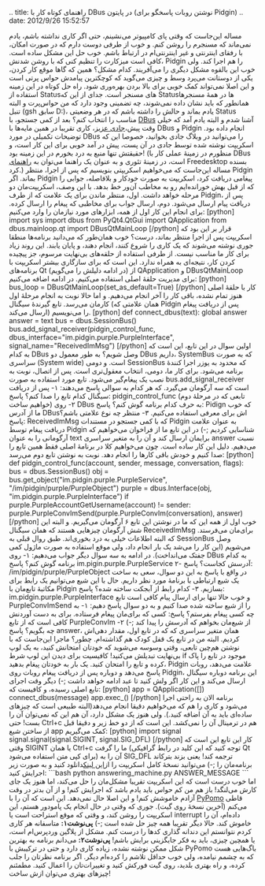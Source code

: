 .. title: راهنمای کوتاه کار با DBus در پایتون (نوشتن روبات پاسخگو برای
Pidgin) .. date: 2012/9/26 15:52:57

مساله این‌جاست که وقتی پای کامپیوتر می‌نشینم‌، حتی اگر کاری نداشته
باشم‌، یادم نمی‌ماند که مسنجرم را روشن کنم‌. و خوب از طرفی دوست دارم که
در صورت امکان‌، با رفقای اینترنتی و غیر اینترنتی‌ام در ارتباط باشم‌. خوب
حل این مشکل ساده است‌. کافی است میز‌کارت را تنظیم کنی که با روشن شدنش‌،
Pidgin را هم اجرا کند‌. ولی خوب این بالقوه مشکل دیگری را می‌آفریند. کدام
مشکل؟ همین که گاها موقع کار کردن‌، یکی از دوستانت می‌پرد وسط و چیزی
می‌گوید که کوچکترین پیامدش حواس پرتی است و این اصلا نمی‌تواند کمک خوبی
برای بالا بردن بهره‌وری شود. راه حل کوتاه در این زمینه استفاده از
Status‌های مسنجر است‌. جدای از این که Status‌ها در همهٔ مسنجر‌ها همانطور
که باید نشان داده نمی‌شوند‌، چه تضمینی وجود دارد که من حواس‌پرت و البته
تنبل (gsh سابق D:)، یادم بماند و حالش را داشته باشم که در هر وضعیتی
Status مناسب را انتخاب کنم‌؟ بعد از کمی جستجو‌، با
[DBus](http://dbus.freedesktop.org/ "dbus official webpage") آشنا شدم و
البته یادم آمد که خیلی وقت پیش‌،[جادی
عزیز‌](http://jadi.net/2011/07/linux-chera-command-line/ "jadi dbus")،
کاری تقریبا در همین مایه‌ها با DBus و Pidgin انجام داده بود‌. توضیحات
تکمیلی در مورد DBus را می‌توانید در وبلاگ جادی بخوانید‌، خصوصا این که
اسکریپت نوشته شده توسط جادی در آن پست‌، پیش در آمد خوبی برای این کار
است‌، و حقیقتش تنها منبع به درد بخورم در این زمینه بود‌! (منظورم در
زمینهٔ عملی کار با DBus است‌، در زمینهٔ تئوری و به عنوان یک راهنما
می‌توان به
[راهنمای](http://dbus.freedesktop.org/doc/dbus-python/doc/tutorial.html "dbus-python turorila")
Freedesktop بسنده کرد‌.) مساله این‌جاست که می‌خواهیم اسکریپتی بنویسیم که
پس از اجرا‌، منتظر Pidgin بماند‌. اگر Pidgin پیغامی دریافت کرد‌، اسکریپت
به صورت خود‌کار و بلافاصله‌، جوابی را که از قبل بهش خورانده‌ایم رو به
مخاطب آن‌ور خط بدهد‌. با این وصف‌، اسکریپت‌مان دو مرحله خواهد داشت‌.
اول‌، منتظر ماندن برای یک علامت که از طرف Pidgin‌، پس از دریافت پیام
ارسال می‌شود‌. دوم‌، ارسال جواب برای مخاطبی که پیغام را ارسال کرده‌.
برای انجام این کار اول از همه‌، ابزار‌های مورد نیازمان را وارد می‌کنیم‌:
[python] import sys import dbus from PyQt4.QtGui import QApplication
from dbus.mainloop.qt import DBusQtMainLoop [/python] قرار بر این بود که
اسکریپت پس از اجرا منتظر بماند‌، درست؟ خوب همان‌طور که می‌دانید
برنامه‌ها منطقا جوری نوشته می‌شوند که یک کاری را شروع کنند‌، انجام
دهند‌، و پایان یابند‌. این روند زیاد برای کار ما مناسب نیست‌. از طرفی
استفاده از حلقه‌های بی‌نهایت مرسوم‌‌، جز پیچیده کردن کار‌، نتیجه‌ای به
همراه ندارد‌. این است که برای سازگاری بیشتر اسکریپت با برنامه‌های Qt (در
ادامه دلیلش را می‌گویم) از QApplication و DBusQtMainLoop برای مدیریت
حلقهٔ اصلی استفاده می‌کنیم‌. در ادامه اضافه می‌کنیم: [python] bus\_loop
= DBusQtMainLoop(set\_as\_default=True) [/python] کار با حلقهٔ اصلی هنوز
تمام نشده‌، باقی کار را آخر انجام می‌دهیم‌. و اما حالا نوبت به انجام
مرحلهٔ اول کارمان می‌رسد. تابع گیرندهٔ سیگنال (همان علامتی که Pidgin پس
از دریافت پیغام ارسال می‌کند) را می‌نویسیم‌. [python] def
connect\_dbus(text): global answer answer = text bus = dbus.SessionBus()
bus.add\_signal\_receiver(pidgin\_control\_func,
dbus\_interface="im.pidgin.purple.PurpleInterface",
signal\_name="ReceivedImMsg") [/python] اولین سوال در این تابع‌، این است
که به کدام DBus وصل شویم؟ به طور معمول دو DBus داریم‌، SystemBus که به
صورت سراسری (System wide) است‌‌. و دومی SessionBus که محدود به یوزر اجرا
کنندهٔ برنامه می‌شود‌. برای کار ما‌، دومی‌، انتخاب معقول‌تری است‌. پس از
اتصال‌، نوبت به نصب یک پیغام‌گیر می‌شود‌. تابع مورد استفاده به صورت
bus.add\_signal\_receiver است که سه آرگومان می‌گیرد‌. که هر کدام به
سوالی پاسخ می‌دهند‌: ۱- پس از دریافت سیگنال کدام تابع را صدا کنم؟ پاسخ:
pidgin\_control\_func (تابعی که در مرحلهٔ دوم خواهیم ساخت) ۲- روی DBus
به حرف کدام برنامه گوش کنم؟ پاسخ: Pidign که خوب ما از آدرس DBusاش برای
معرفی استفاده می‌کنیم‌. ۳- منتظر چه نوع علامتی باشم؟ پاسخ: ReceivedImMsg
که با کمی جستجو در مستندات Pidgin به عنوان علامت دریافت پیغام توسط
Pidgin شناسایی کردیم ;-) در این تابع ما از فراخوان می‌خواهیم که آرگومانی
را به عنوان text برایمان ارسال کند و آن را به متغیر سراسری answer نسبت
می‌دهیم‌. دلیل این کار ساده است‌. چون می‌خواهیم کلا در برنامهٔ اصلی فقط
همین تابع را صدا کنیم و خودش باقی کار‌ها را انجام دهد. نوبت به نوشتن
تابع دوم می‌رسد‌: [python] def pidgin\_control\_func(account, sender,
message, conversation, flags): bus = dbus.SessionBus() obj =
bus.get\_object("im.pidgin.purple.PurpleService",
"/im/pidgin/purple/PurpleObject") purple = dbus.Interface(obj,
"im.pidgin.purple.PurpleInterface") if
purple.PurpleAccountGetUsername(account) != sender:
purple.PurpleConvImSend(purple.PurpleConvIm(conversation), answer)
[/python] خوب اول از همه این که ما در نوشتن این تابع ۶ آرگومان
می‌گیریم‌. و البته این شش آرگومان چیز‌هایی هستند که همان سیگنال
ReceivedImMsg برای‌مان می‌فرستد‌. که البته اطلاعات خیلی به درد
بخوری‌اند‌. طبق روال قبلی به SessionBus وصل می‌شویم (این کار را می‌شد یک
بار انجام داد‌، ولی موقع استفاده به صورت ماژول کمی جفتک می‌انداخت). در
ادامه به سه سوال دیگر جواب می‌دهیم: ۱- روی DBus به کدام برنامه گوش کنم؟
پاسخ im.pigin.purple.PurpleService ۲- آدرسش کجاست؟ پاسخ:
‎/im/pidgin/purple/PurpleObject در واقع با پاسخ به این دو سوال‌، سعی به
ساخت یک شیع ارتباطی با برنامهٔ مورد نظر داریم‌. حال با این شیع می‌توانیم
یک رابط برای مکاتبهٔ تابع‌مان با Pidgin بسازیم‌. ۳- کدام رابط از آبجکت
ساخته شده؟ پاسخ: im.pidgin.purple.PurpleInterface و خوب حالا تنها برای
ارسال پیام کافی است تابع PurpleConvImSend را از شیع ساخته شده صدا کنیم‌
و به دو سوال پاسخ دهیم: ۱- به چه کسی پیغام بفرستم؟ پاسخ: کسی که برای‌مان
پیغام فرستاده‌. برای به دست آوردنش کافی است که از تابع PurpleConvIm از
شیع‌مان بخواهم که آدرسش را پیدا کند ;-) ۲- چه بگویم؟ پاسخ answer‌‌، همان
متغیر سراسری که که در تابع اول‌، مقدار دهی‌اش کردیم‌. البته من در تابع
یک قفل کودک هم گذاشته‌ام‌. چطور؟ ماجرا این‌جاست که با نوشتن هم‌چین
تابعی‌، وقتی وسوسه می‌شوید که خود‌تان امتحانش کنید‌، به یک لوپ بی‌نهایت
تبدیلش می‌کنید! کافیسیت برای دیدن این لوپ شرط if موجود در تابع را پاک
کرده و تابع را امتحان کنید‌. یک بار به خود‌تان پیغام بدهید‌، Pidgin
علامت می‌دهد‌، روبات پاسخ می‌دهد و دوباره پس از دریافت پیغام روبات روی
Pidgin‌، این برنامه دوباره سیگنال ارسال می‌کند و این کار اگر ولش کنید تا
عبد ادامه خواهد داشت ;-) دیگر وقت اجرای تابع اصلی رسیده‌، و کافیست که:
[python] app = QApplication([]) connect\_dbus(message) app.exec\_()
[/python] برنامه الان به راحتی اجرا می‌شود و کاری را هم که می‌خواهیم
دقیقا انجام می‌دهد(البته طبیعی است که چیز‌های ساده‌ای باید به آن اضافه
کنید‌.)‌. ولی هنوز یک مشکل دارد‌، آن هم این که نمی‌توان آن را بست‌! حتی
Ctrl+c هم در ترمینال آن را نمی‌کشد‌. این است که از دو خط زیر و دقیقا قبل
از ساختن شیع app کمک می‌گیریم: [python] import signal
signal.signal(signal.SIGINT, signal.SIG\_DFL) [/python] کار این تابع این
است که وقتی SIGINT یا همان Ctrl+c ما را گرفت (توجه کنید که این کلید در
رابط گرافیکی Qt برای کپی متن استفاده می‌شود) آن را به SIG\_DFL ترجمه
کند‌! یعنی بزند بترکاند برنامه‌مان را ;-) می‌توانید نسخهٔ کامل اسکریپت
را از[این
لینک](https://github.com/shahinism/PyPomo/raw/master/src/answering_machine.py "Download answering machine")دانلود
کنید و به صورت زیر اجرایش کنید: \`\`\`bash python answering\_machine.py
ANSWER\_MESSAGE \`\`\` اما خوب درست است که این اسکریپت تقریبا مشکل‌مان
را حل می‌کند‌، اما هنوز یک جای کارش می‌لنگد‌! باز هم من کم حواس باید
یادم باشد که اجرایش کنم‌! و از آن بد‌تر در وقت آزادم خاموشش کنم‌! و این
اصلا حال نمی‌دهد‌. این است که آن را با
[PyPomo](http://shahinism.github.com/PyPomo/ "PyPomo Official webpage")
قاطی می‌کنم‌ (آخرین نسخهٔ روی گیت). جوری که وقتی در حال انجام یک پامودور
هستم‌، این اسکریپت را روشن کند‌، و وقتی که موقع استراحت است یا interrupt
داده‌ام‌، آن را خاموش کند‌. حالا دیگر تقریبا همه چیز حل شده است ;-)
**پی‌نوشت۱:** متاسفانه هر کاری کردم نتوانستم این دندانه گذاری کد‌ها را
درست کنم‌. مشکل از پلاگین وردپرس‌ام است‌، یا همچین چیزی‌، باید به فکر
جایگزینی برایش باشم‌! **پی‌نوشت۲:** می‌دانم برنامه به بهترین شکل ممکن
نوشته نشده‌، زیاده کاری دارد و حتی در ترکیبش با PyPomo باگ‌هایی هست که
به چشمم نیامده‌، ولی خوب حداقل تلاشم را کرده‌ام دیگر‌. اگر برنامه نظرتان
را جلب کرده‌، و راه بهتری بلدید‌، روی گیت فورکش کنید و تغییرات‌تان را
اعمال کنید‌. مطمئنم چیز‌های بهتری می‌توان ازش ساخت‌!
